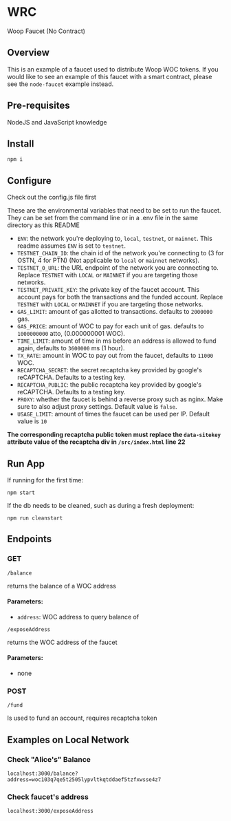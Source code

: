 # WRC
Woop Faucet (No Contract)

## Overview
This is an example of a faucet used to distribute Woop WOC tokens. If you would like to see an example of this faucet with a smart contract, please see the `node-faucet` example instead.

## Pre-requisites
NodeJS and JavaScript knowledge

## Install
```
npm i
```
## Configure
Check out the config.js file first

These are the environmental variables that need to be set to run the faucet. They can be set from the command line or in a .env file in the same directory as this README

* `ENV`: the network you're deploying to, `local`, `testnet`, or `mainnet`. This readme assumes `ENV` is set to `testnet`.
* `TESTNET_CHAIN_ID`: the chain id of the network you're connecting to (3 for OSTN, 4 for PTN) (Not applicable to `local` or `mainnet` networks).
* `TESTNET_0_URL`: the URL endpoint of the network you are connecting to. Replace `TESTNET` with `LOCAL` or `MAINNET` if you are targeting those networks.
* `TESTNET_PRIVATE_KEY`: the private key of the faucet account. This account pays for both the transactions and the funded account. Replace `TESTNET` with `LOCAL` or `MAINNET` if you are targeting those networks.
* `GAS_LIMIT`: amount of gas allotted to transactions. defaults to `2000000` gas.
* `GAS_PRICE`: amount of WOC to pay for each unit of gas. defaults to `1000000000` atto, (0.000000001 WOC).
* `TIME_LIMIT`: amount of time in ms before an address is allowed to fund again, defaults to `3600000` ms (1 hour).
* `TX_RATE`: amount in WOC to pay out from the faucet, defaults to `11000` WOC.
* `RECAPTCHA_SECRET`: the secret recaptcha key provided by google's reCAPTCHA. Defaults to a testing key.
* `RECAPTCHA_PUBLIC`: the public recaptcha key provided by google's reCAPTCHA. Defaults to a testing key.
* `PROXY`: whether the faucet is behind a reverse proxy such as nginx. Make sure to also adjust proxy settings. Default value is `false`.
* `USAGE_LIMIT`: amount of times the faucet can be used per IP. Default value is `10`

**The corresponding recaptcha public token must replace the `data-sitekey` attribute value of the recaptcha div in `/src/index.html` line 22**

## Run App
If running for the first time:
```
npm start
```
If the db needs to be cleaned, such as during a fresh deployment:
```
npm run cleanstart
```
## Endpoints
### GET
```
/balance
```
returns the balance of a WOC address
#### Parameters:
- `address`: WOC address to query balance of

```
/exposeAddress
```
returns the WOC address of the faucet
#### Parameters:
- none

### POST
```
/fund
```
Is used to fund an account, requires recaptcha token

## Examples on Local Network

### Check "Alice's" Balance 
```
localhost:3000/balance?address=woc103q7qe5t2505lypvltkqtddaef5tzfxwsse4z7
```
### Check faucet's address
```
localhost:3000/exposeAddress
```